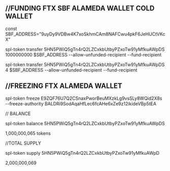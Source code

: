 
<h2>//FUNDING FTX SBF ALAMEDA WALLET COLD WALLET</h2>

const SBF_ADDRESS="9uyDy9VDBw4K7xoSkhmCAm8NAFCwu4pkF6JeHUCtVKcX"

spl-token transfer 5HN5PWiQ5gTn4rQ2LZCxkbUtbyPZxoTw91yMfkuAWpDS 1000000000 $SBF_ADDRESS  --allow-unfunded-recipient  --fund-recipient

spl-token transfer 5HN5PWiQ5gTn4rQ2LZCxkbUtbyPZxoTw91yMfkuAWpDS 4 $SBF_ADDRESS --allow-unfunded-recipient  --fund-recipient 


<h2>//FREEZING FTX ALAMEDA WALLET<br/></h2>
spl-token freeze  E9ZQF76U7Q2CSnaxPworBeuMXzkLg9vsSLy8WQid2X8s --freeze-authority BALDRi9SodAqaHfLec6fcAHe6xZe9z12ikideVBp5tEA




// BALANCE

spl-token balance 5HN5PWiQ5gTn4rQ2LZCxkbUtbyPZxoTw91yMfkuAWpDS

1,000,000,065 tokens 

//TOTAL SUPPLY

spl-token supply 5HN5PWiQ5gTn4rQ2LZCxkbUtbyPZxoTw91yMfkuAWpD

2,000,000,069

